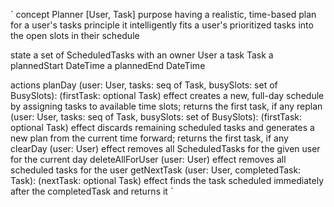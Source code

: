 `
concept Planner [User, Task]
  purpose having a realistic, time-based plan for a user's tasks
  principle it intelligently fits a user's prioritized tasks into the open slots in their schedule
  
  state
    a set of ScheduledTasks with
      an owner User
      a task Task
      a plannedStart DateTime
      a plannedEnd DateTime
      
  actions
    planDay (user: User, tasks: seq of Task, busySlots: set of BusySlots): (firstTask: optional Task)
      effect creates a new, full-day schedule by assigning tasks to available time slots; returns the first task, if any
    replan (user: User, tasks: seq of Task, busySlots: set of BusySlots): (firstTask: optional Task)
      effect discards remaining scheduled tasks and generates a new plan from the current time forward; returns the first task, if any
    clearDay (user: User)
      effect removes all ScheduledTasks for the given user for the current day
    deleteAllForUser (user: User)
      effect removes all scheduled tasks for the user
    getNextTask (user: User, completedTask: Task): (nextTask: optional Task)
      effect finds the task scheduled immediately after the completedTask and returns it
`